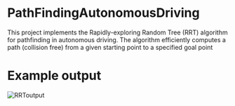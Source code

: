 # PathFindingAutonomousDriving
This project implements the Rapidly-exploring Random Tree (RRT) algorithm for pathfinding in autonomous driving. The algorithm efficiently computes a path (collision free) from a given starting point to a specified goal point

# Example output

![RRToutput](https://github.com/user-attachments/assets/b6ba7b80-4ef7-4dfb-84cc-1b16aabb8ab3)
